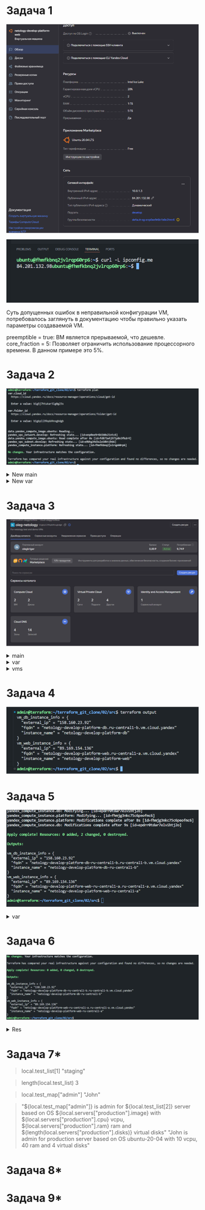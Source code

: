 # Задача 1

![ЛК YC](https://github.com/GrizzlikovOleg/Netology/blob/main/tasks_terraform/02/task02terraform_YcIP.png)

![Curl](https://github.com/GrizzlikovOleg/Netology/blob/main/tasks_terraform/02/task02terraform_CurlIP.png)

Суть допущенных ошибок в неправильной конфигурации VM, потребовалось заглянуть в документацию чтобы правильно указать параметры создаваемой VM.

preemptible = true:  ВМ является прерываемой, что дешевле.  
core_fraction = 5: Позволяет ограничить использование процессорного времени. В данном примере это 5%.

# Задача 2

![Var](https://github.com/GrizzlikovOleg/Netology/blob/main/tasks_terraform/02/task02terraform_var.png)

<details>
  <summary>New main</summary>
  
```
resource "yandex_vpc_network" "develop" {
  name = var.vpc_name
}
resource "yandex_vpc_subnet" "develop" {
  name           = var.vpc_name
  zone           = var.default_zone
  network_id     = yandex_vpc_network.develop.id
  v4_cidr_blocks = var.default_cidr
}


data "yandex_compute_image" "ubuntu" {
  family = var.vm_web_image_family
}
resource "yandex_compute_instance" "platform" {
  name        = var.vm_web_name
  platform_id = var.vm_web_platform_id

  resources {
    cores         = var.vm_web_cores
    memory        = var.vm_web_memory
    core_fraction = var.vm_web_core_fraction
  }
  boot_disk {
    initialize_params {
      image_id = data.yandex_compute_image.ubuntu.image_id
    }
  }
  scheduling_policy {
    preemptible = var.vm_web_preemptible
  }

  network_interface {
    subnet_id = yandex_vpc_subnet.develop.id
    nat       = var.vm_web_nat
  }

  metadata = {
    serial-port-enable = "1"
    ssh-keys           = "ubuntu:${var.vms_ssh_public_root_key}"
  }

}
```

</details>

<details>
  <summary>New var</summary>
  
```
###cloud vars

#new code

#yandex_compute_image

variable "vm_web_image_family" {
  type        = string
  default     = "ubuntu-2004-lts"
  description = "Image of VM"
}

#yandex_compute_instance

variable "vm_web_name" {
  type        = string
  default     = "netology-develop-platform-web"
  description = "Name of VM"
}

variable "vm_web_platform_id" {
  type        = string
  default     = "standard-v3"
  description = "Platform ID"
}

variable "vm_web_cores" {
  type        = number
  default     = 2
  description = "CPU cores"
}

variable "vm_web_memory" {
  type        = number
  default     = 1
  description = "Memory"
}

variable "vm_web_core_fraction" {
  type        = number
  default     = 20
  description = "% of usage"
}

variable "vm_web_preemptible" {
  type        = bool
  default     = true
  description = "preemptible off/on"
}

variable "vm_web_nat" {
  type        = bool
  default     = true
  description = "Nat off/on"
}

#old code

variable "cloud_id" {
  type        = string
  description = "https://cloud.yandex.ru/docs/resource-manager/operations/cloud/get-id"
}

variable "folder_id" {
  type        = string
  description = "https://cloud.yandex.ru/docs/resource-manager/operations/folder/get-id"
}

variable "default_zone" {
  type        = string
  default     = "ru-central1-a"
  description = "https://cloud.yandex.ru/docs/overview/concepts/geo-scope"
}
variable "default_cidr" {
  type        = list(string)
  default     = ["10.0.1.0/24"]
  description = "https://cloud.yandex.ru/docs/vpc/operations/subnet-create"
}

variable "vpc_name" {
  type        = string
  default     = "develop"
  description = "VPC network & subnet name"
}


###ssh vars

variable "vms_ssh_public_root_key" {
  type        = string
  default     = "ssh-ed25519 AAAAC3NzaC1lZDI1NTE5AAAAIONzynx0+KpSmTiPLDDRBMgmd23dgAfWODkx6hZZ7lNd admin@terraform"
  description = "ssh-keygen -t ed25519"
}
```

</details>


# Задача 3

![2vm's](https://github.com/GrizzlikovOleg/Netology/blob/main/tasks_terraform/02/task02terraform_2vms.png)

<details>
  <summary>main</summary>
  
```
resource "yandex_vpc_network" "web" {
  name = var.vpc_web_name
}
resource "yandex_vpc_network" "db" {
  name = var.vpc_db_name
}


#web

resource "yandex_vpc_subnet" "web" {
  name           = var.vpc_web_name
  zone           = var.web_zone
  network_id     = yandex_vpc_network.web.id
  v4_cidr_blocks = var.web_cidr
}

data "yandex_compute_image" "ubuntu" {
  family = var.vm_web_image_family
}
resource "yandex_compute_instance" "platform" {
  name        = var.vm_web_name
  platform_id = var.vm_web_platform_id
  resources {
    cores         = var.vm_web_cores
    memory        = var.vm_web_memory
    core_fraction = var.vm_web_core_fraction
  }
  boot_disk {
    initialize_params {
      image_id = data.yandex_compute_image.ubuntu.image_id
    }
  }
  scheduling_policy {
    preemptible = var.vm_web_preemptible
  }
  network_interface {
    subnet_id = yandex_vpc_subnet.web.id
    nat       = var.vm_web_nat
  }
  metadata = {
    serial-port-enable = "1"
    ssh-keys           = "ubuntu:${var.vms_ssh_public_root_key}"
  }

  zone = var.web_zone
}

#db

resource "yandex_vpc_subnet" "db" {
  name           = var.vpc_db_name
  zone           = var.db_zone
  network_id     = yandex_vpc_network.db.id
  v4_cidr_blocks = var.db_cidr
}

resource "yandex_compute_instance" "db" {
  name        = var.vm_db_name
  platform_id = var.vm_db_platform_id
  resources {
    cores         = var.vm_db_cores
    memory        = var.vm_db_memory
    core_fraction = var.vm_db_core_fraction
  }
  boot_disk {
    initialize_params {
      image_id = data.yandex_compute_image.ubuntu.image_id
    }
  }
  scheduling_policy {
    preemptible = var.vm_db_preemptible
  }
  network_interface {
    subnet_id = yandex_vpc_subnet.db.id
    nat       = var.vm_db_nat
  }
  metadata = {
    serial-port-enable = "1"
    ssh-keys           = "ubuntu:${var.vms_ssh_public_root_key}"
  }

  zone = var.db_zone
}
```

</details>

<details>
  <summary>var</summary>
  
```
###cloud vars


variable "cloud_id" {
  type        = string
  description = "https://cloud.yandex.ru/docs/resource-manager/operations/cloud/get-id"
}

variable "folder_id" {
  type        = string
  description = "https://cloud.yandex.ru/docs/resource-manager/operations/folder/get-id"
}

variable "default_zone" {
  type        = string
  default     = "ru-central1-a"
  description = "https://cloud.yandex.ru/docs/overview/concepts/geo-scope"
}
variable "default_cidr" {
  type        = list(string)
  default     = ["10.0.1.0/24"]
  description = "https://cloud.yandex.ru/docs/vpc/operations/subnet-create"
}

###ssh vars

variable "vms_ssh_public_root_key" {
  type        = string
  default     = "ssh-ed25519 AAAAC3NzaC1lZDI1NTE5AAAAIONzynx0+KpSmTiPLDDRBMgmd23dgAfWODkx6hZZ7lNd admin@terraform"
  description = "ssh-keygen -t ed25519"
}
```

</details>

<details>
  <summary>vms</summary>
  
```
###cloud vars

#web

variable "vpc_web_name" {
  type        = string
  default     = "web"
  description = "VPC network & subnet name"
}

variable "web_cidr" {
  type        = list(string)
  default     = ["10.0.1.0/24"]
  description = "https://cloud.yandex.ru/docs/vpc/operations/subnet-create"
}

variable "vm_web_image_family" {
  type        = string
  default     = "ubuntu-2004-lts"
  description = "Image of VM"
}

variable "vm_web_name" {
  type        = string
  default     = "netology-develop-platform-web"
  description = "Name of VM"
}

variable "vm_web_platform_id" {
  type        = string
  default     = "standard-v3"
  description = "Platform ID"
}

variable "vm_web_cores" {
  type        = number
  default     = 2
  description = "CPU cores"
}

variable "vm_web_memory" {
  type        = number
  default     = 1
  description = "Memory"
}

variable "vm_web_core_fraction" {
  type        = number
  default     = 20
  description = "% of usage"
}

variable "vm_web_preemptible" {
  type        = bool
  default     = true
  description = "preemptible off/on"
}

variable "vm_web_nat" {
  type        = bool
  default     = true
  description = "Nat off/on"
}

variable "web_zone" {
  type        = string
  default     = "ru-central1-a"
  description = "Zone for VM"
}

#db

variable "vpc_db_name" {
  type        = string
  default     = "db"
  description = "VPC network & subnet name"
}

variable "db_cidr" {
  type        = list(string)
  default     = ["10.0.2.0/24"]
  description = "https://cloud.yandex.ru/docs/vpc/operations/subnet-create"
}

variable "vm_db_image_family" {
  type        = string
  default     = "ubuntu-2004-lts"
  description = "Image of VM"
}

variable "vm_db_name" {
  type        = string
  default     = "netology-develop-platform-db"
  description = "Name of VM"
}

variable "vm_db_platform_id" {
  type        = string
  default     = "standard-v3"
  description = "Platform ID"
}

variable "vm_db_cores" {
  type        = number
  default     = 2
  description = "CPU cores"
}

variable "vm_db_memory" {
  type        = number
  default     = 2
  description = "Memory"
}

variable "vm_db_core_fraction" {
  type        = number
  default     = 20
  description = "% of usage"
}

variable "vm_db_preemptible" {
  type        = bool
  default     = true
  description = "preemptible off/on"
}

variable "vm_db_nat" {
  type        = bool
  default     = true
  description = "Nat off/on"
}

variable "db_zone" {
  type        = string
  default     = "ru-central1-b"
  description = "Zone for VM"
}
```

</details>

# Задача 4

![2vm's](https://github.com/GrizzlikovOleg/Netology/blob/main/tasks_terraform/02/task02terraform_output.png)

# Задача 5

![2vm's](https://github.com/GrizzlikovOleg/Netology/blob/main/tasks_terraform/02/task02terraform_local.png)

<details>
  <summary>var</summary>
  
```
locals {
  vm_web_name = "${var.vm_web_name}-${var.web_zone}"
  vm_db_name = "${var.vm_db_name}-${var.db_zone}"
}
```

</details>

# Задача 6

![2vm's](https://github.com/GrizzlikovOleg/Netology/blob/main/tasks_terraform/02/task02terraform_vmsRes.png)

<details>
  <summary>Res</summary>
  
```
variable "vms_resources" {
  type = map(object({
    cores         = number
    memory        = number
    core_fraction = number
  }))
  default = {
    web = {
      cores         = 2
      memory        = 1
      core_fraction = 20
    }
    db = {
      cores         = 2
      memory        = 2
      core_fraction = 20
    }
  }
}
```

</details>

# Задача 7*

> local.test_list[1]
"staging"  

> length(local.test_list)
3  

> local.test_map["admin"]
"John"  

> "${local.test_map["admin"]} is admin for ${local.test_list[2]} server based on OS ${local.servers["production"].image} with ${local.servers["production"].cpu} vcpu, ${local.servers["production"].ram} ram and ${length(local.servers["production"].disks)} virtual disks"
"John is admin for production server based on OS ubuntu-20-04 with 10 vcpu, 40 ram and 4 virtual disks"  
 
# Задача 8*

# Задача 9*